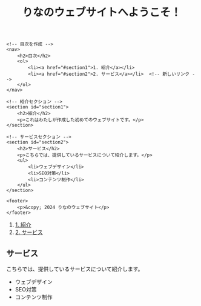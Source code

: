 <head>
    <meta charset="UTF-8">
    <meta name="viewport" content="width=device-width, initial-scale=1.0">
    <title>My First Website</title>
    <link rel="stylesheet" href="style.css">
</head>
<body>
    <header>
        <h1>りなのウェブサイトへようこそ！</h1>
    </header>

    <!-- 目次を作成 -->
    <nav>
        <h2>目次</h2>
        <ol>
            <li><a href="#section1">1. 紹介</a></li>
            <li><a href="#section2">2. サービス</a></li>  <!-- 新しいリンク -->
        </ol>
    </nav>

    <!-- 紹介セクション -->
    <section id="section1">
        <h2>紹介</h2>
        <p>これはわたしが作成した初めてのウェブサイトです。</p>
    </section>

    <!-- サービスセクション -->
    <section id="section2">
        <h2>サービス</h2>
        <p>こちらでは、提供しているサービスについて紹介します。</p>
        <ul>
            <li>ウェブデザイン</li>
            <li>SEO対策</li>
            <li>コンテンツ制作</li>
        </ul>
    </section>

    <footer>
        <p>&copy; 2024 りなのウェブサイト</p>
    </footer>
</body>

<ol>
    <li><a href="#section1">1. 紹介</a></li>
    <li><a href="#section2">2. サービス</a></li>  <!-- 新しいリンク -->
</ol>
<section id="section2">
    <h2>サービス</h2>
    <p>こちらでは、提供しているサービスについて紹介します。</p>
    <ul>
        <li>ウェブデザイン</li>
        <li>SEO対策</li>
        <li>コンテンツ制作</li>
    </ul>
</section>



